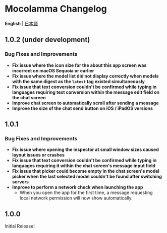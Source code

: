 # Mocolamma Changelog
**English** | [日本語](docs/CHANGELOG-ja.md)

<!--
The order of listing is as follows.
- New Features
  - Notable Information
  - Support
  - Additions
- Bug Fixes and Improvements
  - Fixes
  - Improvements
  - Changes
  - Additions
  - Removals

Notes
- Make the first level of the list bold
- Make links bold
- When linking to Issues, Pull Requests, or Discussions, include the full URL
-->

## 1.0.2 (under development)
### Bug Fixes and Improvements
- **Fix issue where the icon size for the about this app screen was incorrect on macOS Sequoia or earlier**
- **Fix issue where the model list did not display correctly when models with the same digest as the `latest` tag existed simultaneously**
- **Fix issue that text conversion couldn't be confirmed while typing in languages requiring text conversion within the message edit field on the chat screen**
- **Improve chat screen to automatically scroll after sending a message**
- **Improve the size of the chat send button on iOS / iPadOS versions**

## 1.0.1
### Bug Fixes and Improvements
- **Fix issue where opening the inspector at small window sizes caused layout issues or crashes**
- **Fix issue that text conversion couldn't be confirmed while typing in languages requiring it within the chat screen's message input field**
- **Fix issue that picker could become empty in the chat screen's model picker when the last selected model couldn't be found after switching servers**
- **Improve to perform a network check when launching the app**
  - When you open the app for the first time, a message requesting local network permission will now show automatically.

## 1.0.0
Initial Release!
